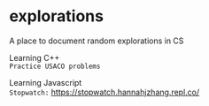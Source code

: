 # explorations
A place to document random explorations in CS <br>

Learning C++ <br>
`Practice USACO problems`

Learning Javascript <br>
`Stopwatch:` https://stopwatch.hannahjzhang.repl.co/ <br>
